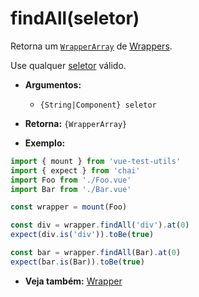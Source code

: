 # findAll(seletor)

Retorna um [`WrapperArray`](../wrapper-array/README.md) de [Wrappers](README.md).

Use qualquer [seletor](../selectors.md) válido.

- **Argumentos:**
  - `{String|Component} seletor`

- **Retorna:** `{WrapperArray}`

- **Exemplo:**

```js
import { mount } from 'vue-test-utils'
import { expect } from 'chai'
import Foo from './Foo.vue'
import Bar from './Bar.vue'

const wrapper = mount(Foo)

const div = wrapper.findAll('div').at(0)
expect(div.is('div')).toBe(true)

const bar = wrapper.findAll(Bar).at(0)
expect(bar.is(Bar)).toBe(true)
```

- **Veja também:** [Wrapper](README.md)
